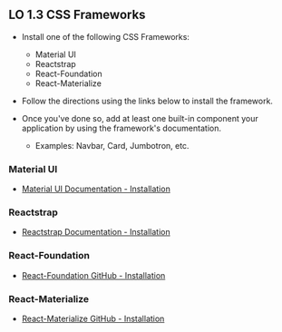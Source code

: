 ## LO 1.3 CSS Frameworks

* Install one of the following CSS Frameworks:

	* Material UI
	* Reactstrap
	* React-Foundation
	* React-Materialize

* Follow the directions using the links below to install the framework.

* Once you've done so, add at least one built-in component your application by using the framework's documentation.

	* Examples: Navbar, Card, Jumbotron, etc.

### Material UI

* [Material UI Documentation - Installation](https://material-ui.com/getting-started/installation/)

### Reactstrap

* [Reactstrap Documentation - Installation](https://reactstrap.github.io/)

### React-Foundation

* [React-Foundation GitHub - Installation](https://github.com/digiaonline/react-foundation#install)

### React-Materialize

* [React-Materialize GitHub - Installation](https://github.com/react-materialize/react-materialize#install)
